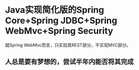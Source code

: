 # Java实现简化版的Spring Core+Spring JDBC+Spring WebMvc+Spring Security
就Spring WebMvc而言，只实现其REST部分，不实现MVC部分。

## 人总是要有梦想的，尝试半年内能否将其完成


